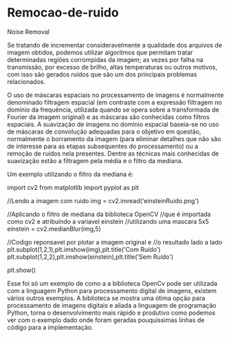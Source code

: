 # Remocao-de-ruido
Noise Removal

Se tratando de incrementar consideravelmente a qualidade dos arquivos de imagem obtidos, podemos utilizar algoritmos que permitam tratar determinadas regiões corrompidas da imagem; as vezes por falha na transmissão, por excesso de brilho, altas temperaturas ou outros motivos, com isso são gerados ruídos que são um dos principais problemas relacionados.

O uso de máscaras espaciais no processamento de imagens é normalmente denominado filtragem espacial (em contraste com a expressão filtragem no domínio da frequência, utilizada quando se opera sobre a transformada de Fourier da imagem original) e as máscaras são conhecidas como filtros espaciais. A suavização de imagens no domínio espacial baseia-se no uso de máscaras de convolução adequadas para o objetivo em questão, normalmente o borramento da imagem (para eliminar detalhes que não são de interesse para as etapas subsequentes do processamento) ou a remoção de ruídos nela presentes. Dentre as técnicas mais conhecidas de suavização estão a filtragem pela média e o filtro da mediana.

Um exemplo utilizando o filtro da mediana é:

import cv2
from matplotlib import pyplot as plt

//Lendo a imagem com ruido
img = cv2.imread('einsteinRuido.png')

//Aplicando o filtro de mediana da biblioteca OpenCV
//que é importada como cv2 e atribuindo a variavel einstein
//utilizando uma mascara 5x5
einstein = cv2.medianBlur(img,5)

//Codigo reponsavel por plotar a imagem original e 
//o resultado lado a lado
plt.subplot(1,2,1),plt.imshow(img),plt.title('Com Ruído')
plt.subplot(1,2,2),plt.imshow(einstein),plt.title('Sem Ruído')

plt.show()

Esse foi só um exemplo de como a a biblioteca OpenCv pode ser utilizada com a linguagem Python para processamento digital de imagens, existem vários outros exemplos. A biblioteca se mostra uma ótima opção para processamento de imagens digitais e aliada a linguagem de programação Python, torna o desenvolvimento mais rápido e produtivo como podemos ver com o exemplo dado onde foram geradas pouquissimas linhas de código para a implementação.
